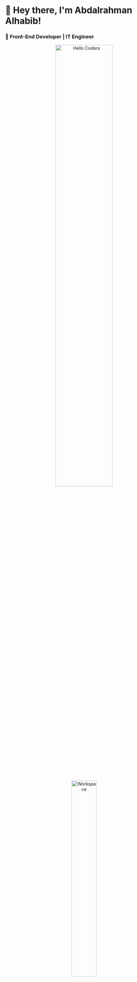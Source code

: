 # 👋 Hey there, I'm Abdalrahman Alhabib!

### 🚀 Front-End Developer | IT Engineer
<div align="center" width="50">
<img src="https://github.com/SP-XD/SP-XD/blob/main/images/hellocoders_rounded.gif?raw=true" href="https://github.com/sp-xd" alt="Hello Coders" width="60%"/> <br>
<img src="https://github.com/SP-XD/SP-XD/blob/main/images/dev-working_rounded.gif?raw=true" href="https://github.com/sp-xd" alt="Workspace"  width="40%"/><br>
</div>
I'm a passionate front-end programmer with expertise in **HTML**, **CSS**, and **JavaScript**. I also have knowledge of **C++** and **Java**, allowing me to dive deeper into software development. My goal is to craft beautiful, high-performing web experiences.

---

### 🛠️ Technologies & Tools I Use:

![HTML5](https://img.shields.io/badge/HTML5-E34F26?style=flat&logo=html5&logoColor=white)
![CSS3](https://img.shields.io/badge/CSS3-1572B6?style=flat&logo=css3&logoColor=white)
![JavaScript](https://img.shields.io/badge/JavaScript-323330?style=flat&logo=javascript&logoColor=F7DF1E)
![C++](https://img.shields.io/badge/C%2B%2B-00599C?style=flat&logo=c%2B%2B&logoColor=white)
![Java](https://img.shields.io/badge/Java-ED8B00?style=flat&logo=java&logoColor=white)
![Git](https://img.shields.io/badge/Git-E44C30?style=flat&logo=git&logoColor=white)
![VS Code](https://img.shields.io/badge/Visual_Studio_Code-0078D4?style=flat&logo=visual%20studio%20code&logoColor=white)
![GNU/Linux](https://img.shields.io/badge/Linux-FCC624?style=flat&logo=linux&logoColor=black)

---


---
### 💡 What I'm working on:
- Building dynamic and responsive front-end applications.
- Exploring more in **React** and modern web technologies.
- Improving my C++ & Java programming skills.
- Learning new techniques to optimize UI/UX.

---

### 📬 Get in Touch:
- **LinkedIn:** [https://www.linkedin.com/in/abd-al-rahman-al-habib-0a3439327/]
- **GitHub:** [abdoz77]
- **Email:** [alhabibabdalrahman4@gmail.com]

---

### ⚡ GitHub Status:

![GitHub Stats](https://github-readme-stats.vercel.app/api?username=yourgithubusername&show_icons=true&theme=dark&include_all_commits=true&count_private=true)
![Top Langs](https://github-readme-stats.vercel.app/api/top-langs/?username=yourgithubusername&langs_count=6&layout=compact&theme=dark&custom_title=Languages%20I%20Code%20In)
---
#### 🔥 Additional Language Stats:

![C++](https://img.shields.io/badge/C%2B%2B-00599C?style=flat&logo=c%2B%2B&logoColor=white)
![Java](https://img.shields.io/badge/Java-ED8B00?style=flat&logo=java&logoColor=white)
![JavaScript](https://img.shields.io/badge/JavaScript-323330?style=flat&logo=javascript&logoColor=F7DF1E)

---



### 🏆 Fun Fact:
Did you know? The first website was created by Tim Berners-Lee in **1991**.

---

Thanks for visiting! 😃
